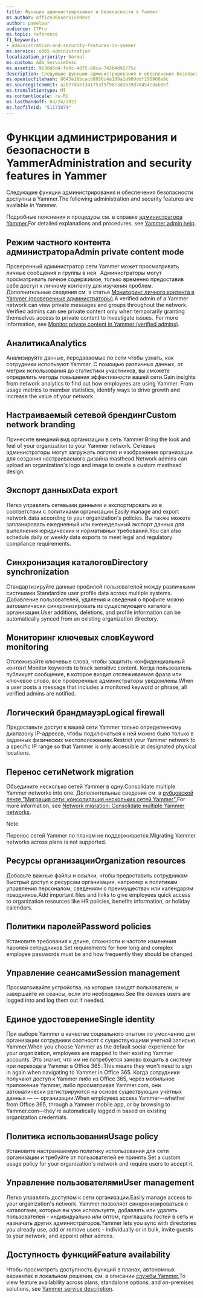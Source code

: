 ```yaml
---
title: Функции администрирования и безопасности в Yammer
ms.author: office365servicedesc
author: pamelaar
audience: ITPro
ms.topic: reference
f1_keywords:
- administration-and-security-features-in-yammer
ms.service: o365-administration
localization_priority: Normal
ms.custom: Adm_ServiceDesc
ms.assetid: 9638d6d4-fe9c-4075-88ca-743b4d92775c
description: Следующие функции администрирования и обеспечения безопасности доступны в Yammer.
ms.openlocfilehash: 8043e18bcacb8056c4a109a1d909ddf190908e9c
ms.sourcegitcommit: a2b77dae1341753f5f98c3d3b39d70454c3ab05f
ms.translationtype: MT
ms.contentlocale: ru-RU
ms.lasthandoff: 03/24/2021
ms.locfileid: "51173874"
---
```

# <a name="administration-and-security-features-in-yammer"></a><span data-ttu-id="b233a-103">Функции администрирования и безопасности в Yammer</span><span class="sxs-lookup"><span data-stu-id="b233a-103">Administration and security features in Yammer</span></span>

<span data-ttu-id="b233a-104">Следующие функции администрирования и обеспечения безопасности доступны в Yammer.</span><span class="sxs-lookup"><span data-stu-id="b233a-104">The following administration and security features are available in Yammer.</span></span>
  
<span data-ttu-id="b233a-105">Подробные пояснения и процедуры см. в справке [администратора Yammer.](/yammer/)</span><span class="sxs-lookup"><span data-stu-id="b233a-105">For detailed explanations and procedures, see [Yammer admin help](/yammer/).</span></span>

## <a name="admin-private-content-mode"></a><span data-ttu-id="b233a-106">Режим частного контента администратора</span><span class="sxs-lookup"><span data-stu-id="b233a-106">Admin private content mode</span></span>

<span data-ttu-id="b233a-p101">Проверенный администратор сети Yammer может просматривать личные сообщения и группы в ней.  Администраторы могут просматривать личное содержимое, только временно предоставив себе доступ к личному контенту для изучения проблем.  Дополнительные сведения см. в статье [Мониторинг личного контента в Yammer (проверенные администраторы)](/yammer/manage-security-and-compliance/monitor-private-content).</span><span class="sxs-lookup"><span data-stu-id="b233a-p101">A verified admin of a Yammer network can view private messages and groups throughout the network.  Verified admins can see private content only when temporarily granting themselves access to private content to investigate issues.  For more information, see [Monitor private content in Yammer (verified admins)](/yammer/manage-security-and-compliance/monitor-private-content).</span></span>

## <a name="analytics"></a><span data-ttu-id="b233a-110">Аналитика</span><span class="sxs-lookup"><span data-stu-id="b233a-110">Analytics</span></span>

<span data-ttu-id="b233a-p102">Анализируйте данные, передаваемые по сети чтобы узнать, как сотрудники используют Yammer. С помощью различных данных, от метрик использования до статистики участников, вы сможете определить методы повышения эффективности вашей сети.</span><span class="sxs-lookup"><span data-stu-id="b233a-p102">Gain insights from network analytics to find out how employees are using Yammer. From usage metrics to member statistics, identify ways to drive growth and increase the value of your network.</span></span>

## <a name="custom-network-branding"></a><span data-ttu-id="b233a-113">Настраиваемый сетевой брендинг</span><span class="sxs-lookup"><span data-stu-id="b233a-113">Custom network branding</span></span>

<span data-ttu-id="b233a-114">Принесите внешний вид организации в сеть Yammer.</span><span class="sxs-lookup"><span data-stu-id="b233a-114">Bring the look and feel of your organization to your Yammer network.</span></span> <span data-ttu-id="b233a-115">Сетевые администраторы могут загружать логотип и изображение организации для создания настраиваемого дизайна masthead.</span><span class="sxs-lookup"><span data-stu-id="b233a-115">Network admins can upload an organization's logo and image to create a custom masthead design.</span></span>

## <a name="data-export"></a><span data-ttu-id="b233a-116">Экспорт данных</span><span class="sxs-lookup"><span data-stu-id="b233a-116">Data export</span></span>

<span data-ttu-id="b233a-117">Легко управлять сетевыми данными и экспортировать их в соответствии с политиками организации.</span><span class="sxs-lookup"><span data-stu-id="b233a-117">Easily manage and export network data according to your organization's policies.</span></span> <span data-ttu-id="b233a-118">Вы также можете запланировать ежедневный или еженедельный экспорт данных для выполнения юридических и нормативных требований.</span><span class="sxs-lookup"><span data-stu-id="b233a-118">You can also schedule daily or weekly data exports to meet legal and regulatory compliance requirements.</span></span>
  
## <a name="directory-synchronization"></a><span data-ttu-id="b233a-119">Синхронизация каталогов</span><span class="sxs-lookup"><span data-stu-id="b233a-119">Directory synchronization</span></span>

<span data-ttu-id="b233a-120">Стандартизируйте данные профилей пользователей между различными системами.</span><span class="sxs-lookup"><span data-stu-id="b233a-120">Standardize user profile data across multiple systems.</span></span> <span data-ttu-id="b233a-121">Добавление пользователей, удаления и сведения о профиле можно автоматически синхронизировать из существующего каталога организации.</span><span class="sxs-lookup"><span data-stu-id="b233a-121">User additions, deletions, and profile information can be automatically synced from an existing organization directory.</span></span>

## <a name="keyword-monitoring"></a><span data-ttu-id="b233a-122">Мониторинг ключевых слов</span><span class="sxs-lookup"><span data-stu-id="b233a-122">Keyword monitoring</span></span>

<span data-ttu-id="b233a-123">Отслеживайте ключевые слова, чтобы защитить конфиденциальный контент.</span><span class="sxs-lookup"><span data-stu-id="b233a-123">Monitor keywords to track sensitive content.</span></span> <span data-ttu-id="b233a-124">Когда пользователь публикует сообщение, в которое входит отслеживаемая фраза или ключевое слово, все проверенные администраторы уведомлены.</span><span class="sxs-lookup"><span data-stu-id="b233a-124">When a user posts a message that includes a monitored keyword or phrase, all verified admins are notified.</span></span>

## <a name="logical-firewall"></a><span data-ttu-id="b233a-125">Логический брандмауэр</span><span class="sxs-lookup"><span data-stu-id="b233a-125">Logical firewall</span></span>

<span data-ttu-id="b233a-126">Предоставьте доступ к вашей сети Yammer только определенному диапазону IP-адресов, чтобы подключаться к ней можно было только в заданных физических местоположениях.</span><span class="sxs-lookup"><span data-stu-id="b233a-126">Restrict your Yammer network to a specific IP range so that Yammer is only accessible at designated physical locations.</span></span>

## <a name="network-migration"></a><span data-ttu-id="b233a-127">Перенос сети</span><span class="sxs-lookup"><span data-stu-id="b233a-127">Network migration</span></span>

<span data-ttu-id="b233a-128">Объедините несколько сетей Yammer в одну.</span><span class="sxs-lookup"><span data-stu-id="b233a-128">Consolidate multiple Yammer networks into one.</span></span> <span data-ttu-id="b233a-129">Дополнительные сведения см. в [рубцовской ленте "Миграция сети: консолидация нескольких сетей Yammer".](/yammer/configure-your-yammer-network/consolidate-multiple-yammer-networks)</span><span class="sxs-lookup"><span data-stu-id="b233a-129">For more information, see [Network migration: Consolidate multiple Yammer networks](/yammer/configure-your-yammer-network/consolidate-multiple-yammer-networks).</span></span>
  
> [!NOTE]
> <span data-ttu-id="b233a-130">Перенос сетей Yammer по планам не поддерживается.</span><span class="sxs-lookup"><span data-stu-id="b233a-130">Migrating Yammer networks across plans is not supported.</span></span> 

## <a name="organization-resources"></a><span data-ttu-id="b233a-131">Ресурсы организации</span><span class="sxs-lookup"><span data-stu-id="b233a-131">Organization resources</span></span>

<span data-ttu-id="b233a-132">Добавьте важные файлы и ссылки, чтобы предоставить сотрудникам быстрый доступ к ресурсам организации, например к политикам управления персоналом, сведениям о преимуществах или календарям праздников.</span><span class="sxs-lookup"><span data-stu-id="b233a-132">Add important files and links to give employees quick access to organization resources like HR policies, benefits information, or holiday calendars.</span></span>
  
## <a name="password-policies"></a><span data-ttu-id="b233a-133">Политики паролей</span><span class="sxs-lookup"><span data-stu-id="b233a-133">Password policies</span></span>

<span data-ttu-id="b233a-134">Установите требования к длине, сложности и частоте изменения паролей сотрудников.</span><span class="sxs-lookup"><span data-stu-id="b233a-134">Set requirements for how long and complex employee passwords must be and how frequently they should be changed.</span></span>
  
## <a name="session-management"></a><span data-ttu-id="b233a-135">Управление сеансами</span><span class="sxs-lookup"><span data-stu-id="b233a-135">Session management</span></span>

<span data-ttu-id="b233a-136">Просматривайте устройства, на которые заходят пользователи, и завершайте их сеансы, если это необходимо.</span><span class="sxs-lookup"><span data-stu-id="b233a-136">See the devices users are logged into and log them out if needed.</span></span>

## <a name="single-identity"></a><span data-ttu-id="b233a-137">Единое удостоверение</span><span class="sxs-lookup"><span data-stu-id="b233a-137">Single identity</span></span>

<span data-ttu-id="b233a-138">При выборе Yammer в качестве социального опытом по умолчанию для организации сотрудники соотносят с существующими учетной записью Yammer.</span><span class="sxs-lookup"><span data-stu-id="b233a-138">When you choose Yammer as the default social experience for your organization, employees are mapped to their existing Yammer accounts.</span></span> <span data-ttu-id="b233a-139">Это значит, что им не потребуется заново входить в систему при переходе в Yammer в Office 365:.</span><span class="sxs-lookup"><span data-stu-id="b233a-139">This means they won't need to sign in again when navigating to Yammer in Office 365.</span></span> <span data-ttu-id="b233a-140">Когда сотрудники получают доступ к Yammer либо из Office 365, через мобильное приложение Yammer, либо просматривая Yammer.com, они автоматически регистрируются на основе существующих учетных данных &mdash; &mdash; организации.</span><span class="sxs-lookup"><span data-stu-id="b233a-140">When employees access Yammer&mdash;whether from Office 365, through a Yammer mobile app, or by browsing to Yammer.com&mdash;they're automatically logged in based on existing organization credentials.</span></span>

## <a name="usage-policy"></a><span data-ttu-id="b233a-141">Политика использования</span><span class="sxs-lookup"><span data-stu-id="b233a-141">Usage policy</span></span>

<span data-ttu-id="b233a-142">Установите настраиваемую политику использования для сети организации и требуйте от пользователей ее принять.</span><span class="sxs-lookup"><span data-stu-id="b233a-142">Set a custom usage policy for your organization's network and require users to accept it.</span></span>

## <a name="user-management"></a><span data-ttu-id="b233a-143">Управление пользователями</span><span class="sxs-lookup"><span data-stu-id="b233a-143">User management</span></span>

<span data-ttu-id="b233a-144">Легко управлять доступом к сети организации.</span><span class="sxs-lookup"><span data-stu-id="b233a-144">Easily manage access to your organization's network.</span></span> <span data-ttu-id="b233a-145">Yammer позволяет синхронизироваться с каталогами, которые вы уже используете, добавлять или удалять пользователей - индивидуально или оптом, приглашать гостей в сеть и назначать других администраторов.</span><span class="sxs-lookup"><span data-stu-id="b233a-145">Yammer lets you sync with directories you already use, add or remove users - individually or in bulk, invite guests to your network, and appoint other admins.</span></span>

## <a name="feature-availability"></a><span data-ttu-id="b233a-146">Доступность функций</span><span class="sxs-lookup"><span data-stu-id="b233a-146">Feature availability</span></span>

<span data-ttu-id="b233a-147">Чтобы просмотреть доступность функций в планах, автономных вариантах и локальном решении, см. в описании [службы Yammer.](yammer-service-description.md)</span><span class="sxs-lookup"><span data-stu-id="b233a-147">To view feature availability across plans, standalone options, and on-premises solutions, see [Yammer service description](yammer-service-description.md).</span></span>
